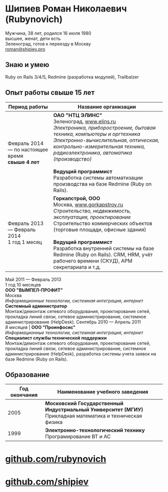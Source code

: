 # Шипиев Роман Николаевич (Rubynovich)

Мужчина, 38 лет, родился 16 июля 1980\
высшее, женат, дети есть\
Зеленоград, готов к переезду в Москву\
[roman@shipiev.pro](roman@shipiev.pro)

## Знаю и умею

Ruby on Rails 3/4/5, Redmine (разработка модулей), Trailbalzer

## Опыт работы свыше 15 лет

Период работы | Название организации
--------------| --------------------
Февраль 2014 — по настоящее время<br>**свыше 4 лет**| **ОАО "НТЦ ЭЛИНС"**<br>Зеленоград, www.elins.ru<br>*Электроника, приборостроение, бытовая техника, компьютеры и оргтехника<br>Электронно-вычислительная, оптическая, контрольно-измерительная техника, радиоэлектроника, автоматика (производство)*<br><br>**Ведущий программист**<br>Разработка системы автоматизации производства на базе Redmine (Ruby on Rails).
Февраль 2013 — Февраль 2014<br>1 год 1 месяц|**Горкапстрой, ООО**<br>Москва, www.gorkapstroy.ru<br>*Строительство, недвижимость, эксплуатация, проектирование*<br>Строительство коммерческих объектов (торговые площади, офисные здания)<br><br>**Ведущий программист**<br>Разработка внутренней системы на базе Redmine (Ruby on Rails). CRM, HRM, учёт рабочего времени (СКУД), АРМ секретариата и т.д. 
Май 2011 — Февраль 2013<br>1 год 10 месяцев<br>**ООО "ВЫМПЕЛ-ПРОФИТ"**<br>Москва<br>*Информационные технологии, системная интеграция, интернет*<br>**Системный администратор**<br>Монтаж/демонтаж сетевого оборудования, проектирование сетей, прокладка линий связи, сетевое администрирование, системное администрирование (HelpDesk).
Сентябрь 2010 — Апрель 2011<br>*8 месяцев* | **ООО "Проинфосис"**<br>*Информационные технологии, системная интеграция, интернет*<br>**Специалист службы технической поддержки**<br>Монтаж/демонтаж сетевого оборудования, проектирование сетей, прокладка линий связи, сетевое администрирование, системное администрирование (HelpDesk), разработка системы учета заявок на базе Redmine (Ruby on Rails).

## Образование

Год окончания  | Наименование учебного заведения
------------- | -------------
2005  | **Московский Государственный Индустриальный Университет (МГИУ)**<br>Прикладная математика и техническая физика
1999  | **Электронно-технологический технику**<br>Програмирование ВТ и АС

# [github.com/rubynovich](//github.com/rubynovich)
# [github.com/shipiev](//github.com/shipiev)
